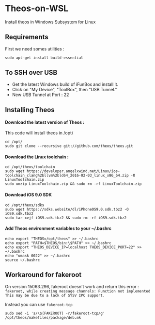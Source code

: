 # Theos-on-WSL
Install theos in Windows Subsystem for Linux

## Requirements
First we need somes utilities :
```
sudo apt-get install build-essential
```
## To SSH over USB
* Get the latest Windows build of iFunBox and install it.
* Click on "My Device", "ToolBox", then "USB Tunnel."
* New USB Tunnel at Port : 22

## Installing Theos
#### Download the latest version of Theos :
This code will install theos in /opt/
```
cd /opt/
sudo git clone --recursive git://github.com/theos/theos.git
```

#### Download the Linux toolchain :
```
cd /opt/theos/toolchain
sudo wget https://developer.angelxwind.net/Linux/ios-toolchain_clang%2bllvm%2bld64_2016-02-03_linux_x86_64.zip -O LinuxToolchain.zip
sudo unzip LinuxToolchain.zip && sudo rm -rf LinuxToolchain.zip
```

#### Download iOS 9.0 SDK
```
cd /opt/theos/sdks
sudo wget https://sdks.website/dl/iPhoneOS9.0.sdk.tbz2 -O iOS9.sdk.tbz2
sudo tar xvjf iOS9.sdk.tbz2 && sudo rm -rf iOS9.sdk.tbz2
```

#### Add Theos environment variables to your  ~/.bashrc
```
echo export "THEOS=/opt/theos" >> ~/.bashrc
echo export "PATH=$THEOS/bin:\$PATH" >> ~/.bashrc
echo export "THEOS_DEVICE_IP=localhost THEOS_DEVICE_PORT=22" >> ~/.bashrc
echo "umask 0022" >> ~/.bashrc
source ~/.bashrc
```
## Workaround for fakeroot
On version 15063.296, fakeroot doesn't work and return this error :
``` fakeroot, while creating message channels: Function not implemented This may be due to a lack of SYSV IPC support. ```

Instead you can use  ```fakeroot-tcp```
```
sudo sed -i 's/\$(FAKEROOT) -r/fakeroot-tcp/g'  /opt/theos/makefiles/package/deb.mk
```
